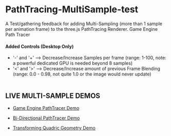 # PathTracing-MultiSample-test
A Test/gathering feedback for adding Multi-Sampling (more than 1 sample per animation frame) to the three.js PathTracing Renderer.
Game Engine Path Tracer 
<br>
<h4>Added Controls (Desktop Only)</h4>

* '-' and '+'  --> Decrease/Increase Samples per frame (range: 1-100, note: a powerful dedicated GPU is needed beyond 8 samples)
* '<' and '>'  --> Decrease/Increase amount of previous Frame Blending (range: 0.0 - 0.98, not quite 1.0 or the image would never update)
<br><br>

<h2>LIVE MULTI-SAMPLE DEMOS</h2>

* [Game Engine PathTracer Demo](https://erichlof.github.io/PathTracing-MultiSample-test/GameEngine_PathTracer.html)

* [Bi-Directional PathTracer Demo](https://erichlof.github.io/PathTracing-MultiSample-test/Bi-Directional_PathTracing.html)

* [Transforming Quadric Geometry Demo](https://erichlof.github.io/PathTracing-MultiSample-test/Transforming_Quadric_Geometry_Showcase.html)

